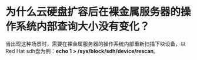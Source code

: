 # 为什么云硬盘扩容后在裸金属服务器的操作系统内部查询大小没有变化？<a name="bms_faq_0034"></a>

当出现这种场景时，需要在裸金属服务器的操作系统内部重新扫描下块设备，以Red Hat sdh盘为例：**echo 1 \> /sys/block/sdh/device/rescan**。

